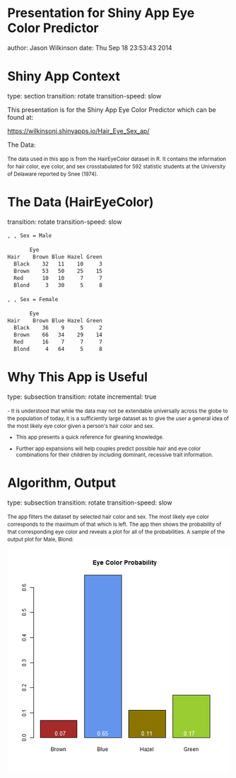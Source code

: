 Presentation for Shiny App Eye Color Predictor
========================================================
author: Jason Wilkinson
date: Thu Sep 18 23:53:43 2014


Shiny App Context
========================================================
type: section
transition: rotate
transition-speed: slow

This presentation is for the Shiny App Eye Color Predictor
which can be found at:

https://wilkinsonj.shinyapps.io/Hair_Eye_Sex_ap/

The Data:

<small>The data used in this app is from the HairEyeColor dataset in R.
It contains the information for hair color, eye color,
and sex crosstabulated for 592 statistic students at the 
University of Delaware reported by Snee (1974).</small>

The Data (HairEyeColor)
========================================================
transition: rotate
transition-speed: slow


```
, , Sex = Male

       Eye
Hair    Brown Blue Hazel Green
  Black    32   11    10     3
  Brown    53   50    25    15
  Red      10   10     7     7
  Blond     3   30     5     8

, , Sex = Female

       Eye
Hair    Brown Blue Hazel Green
  Black    36    9     5     2
  Brown    66   34    29    14
  Red      16    7     7     7
  Blond     4   64     5     8
```

Why This App is Useful
===
type: subsection
transition: rotate
incremental: true

<small>
-  It is understood that while the data may not be extendable universally across the globe to
   the population of today, it is a sufficiently large dataset as to give the user a general idea of the
   most likely eye color given a person's hair color and sex.
   
-  This app presents a quick reference for gleaning knowledge.

-  Further app expansions will help couples predict possible hair and eye color combinations
   for their children by including dominant, recessive trait information.
   
</small>



Algorithm, Output
========================================================
type: subsection
transition: rotate
transition-speed: slow

<small>The app filters the dataset by selected hair color and sex. The most likely eye color
corresponds to the maximum of that which is left. The app then shows the probability of that
corresponding eye color and reveals a plot for all of the probabilities. A sample of the output
plot for Male, Blond:</small>

![plot of chunk unnamed-chunk-2](shinyap1Pres-figure/unnamed-chunk-2.png) 

